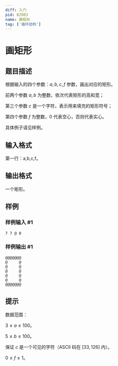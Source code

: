 ```yaml
---
diff: 入门
pid: B2083
name: 画矩形
tag: ['循环结构']
---
```

# 画矩形
## 题目描述

根据输入的四个参数：$a,b,c,f$ 参数，画出对应的矩形。

前两个参数 $a,b$ 为整数，依次代表矩形的高和宽；

第三个参数 $c$ 是一个字符，表示用来填充的矩形符号；

第四个参数 $f$ 为整数，$0$ 代表空心，否则代表实心。

具体例子请见样例。
## 输入格式

第一行：a,b,c,f。
## 输出格式

一个矩形。
## 样例

### 样例输入 #1
```
7 7 @ 0

```
### 样例输出 #1
```
@@@@@@@
@     @
@     @
@     @
@     @
@     @
@@@@@@@
```
## 提示

数据范围：

$3 \le a \le 100$。

$5 \le b \le 100$。

保证 $c$ 是一个可见的字符（ASCII 码在 $[33,126]$ 内）。

$0 \le f \le 1$。
